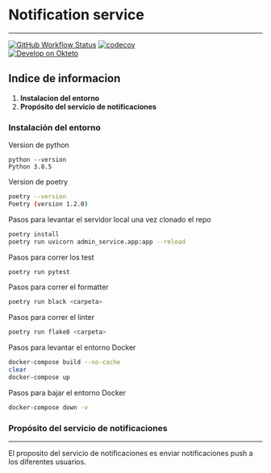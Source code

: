 # Notification service 
---

[![GitHub Workflow Status](https://github.com/Fifiuba/notification-service/actions/workflows/python-app.yml/badge.svg?event=push)](https://github.com/Fifiuba/notification-service/commits/main)
[![codecov](https://codecov.io/gh/Fifiuba/notification-service/branch/main/graph/badge.svg?token=WQLIP37828)](https://codecov.io/gh/Fifiuba/notification-service)\
[![Develop on Okteto](https://okteto.com/develop-okteto.svg)](https://notifications-service-alejovillores.cloud.okteto.net/)


## Indice de informacion
1. **Instalacion del entorno**
2. **Propósito del servicio de notificaciones**



### Instalación del entorno

Version de python
```shell
python --version
Python 3.8.5
 ```
Version de poetry
```bash
poetry --version
Poetry (version 1.2.0)
 ```

Pasos para levantar el servidor local una vez clonado el repo
```bash
poetry install
poetry run uvicorn admin_service.app:app --reload
```

Pasos para correr los test
```bash
poetry run pytest
```

Pasos para correr el formatter
```bash
poetry run black <carpeta>
```

Pasos para correr el linter
```bash
poetry run flake8 <carpeta>
```

Pasos para levantar el entorno Docker
```bash
docker-compose build --no-cache
clear
docker-compose up
```

Pasos para bajar el entorno Docker
```bash
docker-compose down -v
```

### Propósito del servicio de notificaciones
---

El proposito del servicio de notificaciones es enviar notificaciones push a los diferentes usuarios.

